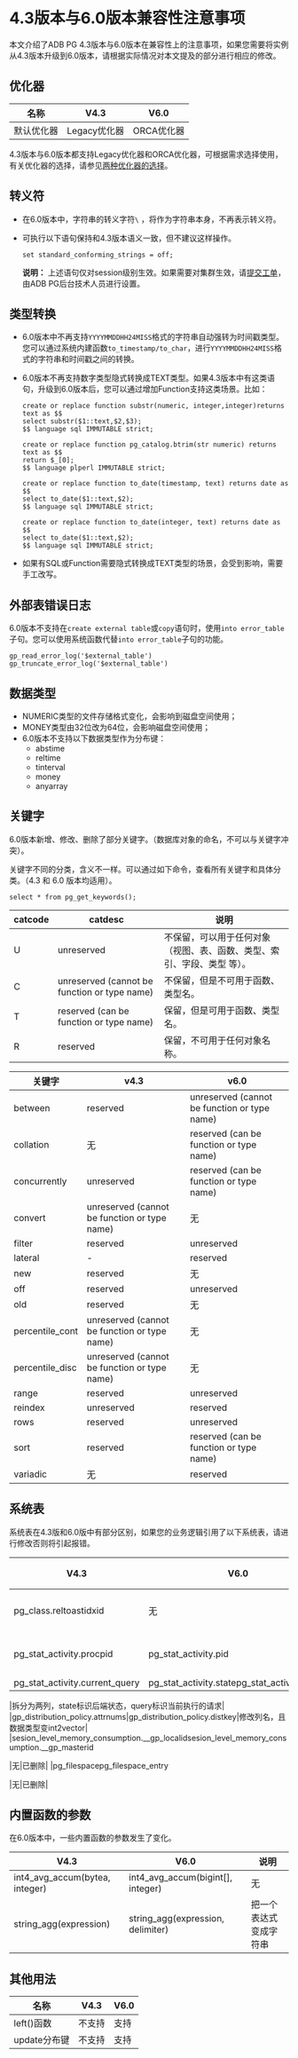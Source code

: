 # 4.3版本与6.0版本兼容性注意事项

本文介绍了ADB PG 4.3版本与6.0版本在兼容性上的注意事项，如果您需要将实例从4.3版本升级到6.0版本，请根据实际情况对本文提及的部分进行相应的修改。

## 优化器

|名称|V4.3|V6.0|
|--|----|----|
|默认优化器|Legacy优化器|ORCA优化器|

4.3版本与6.0版本都支持Legacy优化器和ORCA优化器，可根据需求选择使用，有关优化器的选择，请参见[两种优化器的选择](/intl.zh-CN/最佳实践/查询性能优化指导.md)。

## 转义符

-   在6.0版本中，字符串的转义字符`\` ，将作为字符串本身，不再表示转义符。
-   可执行以下语句保持和4.3版本语义一致，但不建议这样操作。

    ```
    set standard_conforming_strings = off;
    ```

    **说明：** 上述语句仅对session级别生效。如果需要对集群生效，请[提交工单](https://workorder.console.aliyun.com/console.htm#/ticket/add?productCode=gpdb)，由ADB PG后台技术人员进行设置。


## 类型转换

-   6.0版本中不再支持`YYYYMMDDHH24MISS`格式的字符串自动强转为时间戳类型。您可以通过系统内建函数`to_timestamp/to_char`，进行`YYYYMMDDHH24MISS`格式的字符串和时间戳之间的转换。
-   6.0版本不再支持数字类型隐式转换成TEXT类型。如果4.3版本中有这类语句，升级到6.0版本后，您可以通过增加Function支持这类场景。比如：

    ```
    create or replace function substr(numeric, integer,integer)returns text as $$
    select substr($1::text,$2,$3);
    $$ language sql IMMUTABLE strict;
    ```

    ```
    create or replace function pg_catalog.btrim(str numeric) returns text as $$
    return $_[0];
    $$ language plperl IMMUTABLE strict;
    ```

    ```
    create or replace function to_date(timestamp, text) returns date as $$
    select to_date($1::text,$2);
    $$ language sql IMMUTABLE strict;
    ```

    ```
    create or replace function to_date(integer, text) returns date as $$
    select to_date($1::text,$2);
    $$ language sql IMMUTABLE strict;
    ```

-   如果有SQL或Function需要隐式转换成TEXT类型的场景，会受到影响，需要手工改写。

## 外部表错误日志

6.0版本不支持在`create external table`或`copy`语句时，使用`into error_table`子句。您可以使用系统函数代替`into error_table`子句的功能。

```
gp_read_error_log('$external_table')
gp_truncate_error_log('$external_table')
```

## 数据类型

-   NUMERIC类型的文件存储格式变化，会影响到磁盘空间使用；
-   MONEY类型由32位改为64位，会影响磁盘空间使用；
-   6.0版本不支持以下数据类型作为分布键：
    -   abstime
    -   reltime
    -   tinterval
    -   money
    -   anyarray

## 关键字

6.0版本新增、修改、删除了部分关键字。（数据库对象的命名，不可以与关键字冲突）。

关键字不同的分类，含义不一样。可以通过如下命令，查看所有关键字和具体分类。（4.3 和 6.0 版本均适用）。

```
select * from pg_get_keywords();
```

|catcode|catdesc|说明|
|-------|-------|--|
|U|unreserved|不保留，可以用于任何对象（视图、表、函数、类型、索引、字段、类型 等）。|
|C|unreserved \(cannot be function or type name\)|不保留，但是不可用于函数、类型名。|
|T|reserved \(can be function or type name\)|保留，但是可用于函数、类型名。|
|R|reserved|保留，不可用于任何对象名称。|

|关键字|v4.3|v6.0|
|---|----|----|
|between|reserved|unreserved \(cannot be function or type name\)|
|collation|无|reserved \(can be function or type name\)|
|concurrently|unreserved|reserved \(can be function or type name\)|
|convert|unreserved \(cannot be function or type name\)|无|
|filter|reserved|unreserved|
|lateral|-|reserved|
|new|reserved|无|
|off|reserved|unreserved|
|old|reserved|无|
|percentile\_cont|unreserved \(cannot be function or type name\)|无|
|percentile\_disc|unreserved \(cannot be function or type name\)|无|
|range|reserved|unreserved|
|reindex|unreserved|reserved|
|rows|reserved|unreserved|
|sort|reserved|reserved \(can be function or type name\)|
|variadic|无|reserved|

## 系统表

系统表在4.3版和6.0版中有部分区别，如果您的业务逻辑引用了以下系统表，请进行修改否则将引起报错。

|V4.3|V6.0|说明|
|----|----|--|
|pg\_class.reltoastidxid|无|已删除|
|pg\_stat\_activity.procpid|pg\_stat\_activity.pid|进程号|
|pg\_stat\_activity.current\_query|pg\_stat\_activity.statepg\_stat\_activity.query

|拆分为两列，state标识后端状态，query标识当前执行的请求|
|gp\_distribution\_policy.attrnums|gp\_distribution\_policy.distkey|修改列名，且数据类型变int2vector|
|sesion\_level\_memory\_consumption.\_\_gp\_localidsesion\_level\_memory\_consumption.\_\_gp\_masterid

|无|已删除|
|pg\_filespacepg\_filespace\_entry

|无|已删除|

## 内置函数的参数

在6.0版本中，一些内置函数的参数发生了变化。

|V4.3|V6.0|说明|
|----|----|--|
|int4\_avg\_accum\(bytea, integer\)|int4\_avg\_accum\(bigint\[\], integer\)|无|
|string\_agg\(expression\)|string\_agg\(expression, delimiter\)|把一个表达式变成字符串|

## 其他用法

|名称|V4.3|V6.0|
|--|----|----|
|left\(\)函数|不支持|支持|
|update分布键|不支持|支持|

